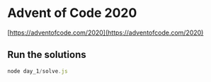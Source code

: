 Advent of Code 2020
===================

[https://adventofcode.com/2020](https://adventofcode.com/2020)


Run the solutions
-----------------

```javascript
node day_1/solve.js
```

